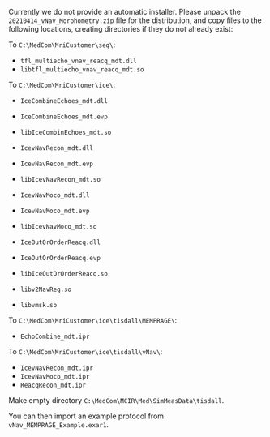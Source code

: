 Currently we do not provide an automatic installer. Please unpack the `20210414_vNav_Morphometry.zip` file for the distribution, and copy files to the following locations, creating directories if they do not already exist:

To `C:\MedCom\MriCustomer\seq\`:

* `tfl_multiecho_vnav_reacq_mdt.dll`
* `libtfl_multiecho_vnav_reacq_mdt.so`


To `C:\MedCom\MriCustomer\ice\`:

* `IceCombineEchoes_mdt.dll`
* `IceCombineEchoes_mdt.evp`
* `libIceCombinEchoes_mdt.so`

* `IcevNavRecon_mdt.dll`
* `IcevNavRecon_mdt.evp`
* `libIcevNavRecon_mdt.so`

* `IcevNavMoco_mdt.dll`
* `IcevNavMoco_mdt.evp`
* `libIcevNavMoco_mdt.so`

* `IceOutOrOrderReacq.dll`
* `IceOutOrOrderReacq.evp`
* `libIceOutOrOrderReacq.so`

* `libv2NavReg.so`
* `libvmsk.so`

To `C:\MedCom\MriCustomer\ice\tisdall\MEMPRAGE\`:

* `EchoCombine_mdt.ipr`

To `C:\MedCom\MriCustomer\ice\tisdall\vNav\`:

* `IcevNavRecon_mdt.ipr`
* `IcevNavMoco_mdt.ipr`
* `ReacqRecon_mdt.ipr`

Make empty directory `C:\MedCom\MCIR\Med\SimMeasData\tisdall`.

You can then import an example protocol from `vNav_MEMPRAGE_Example.exar1`.
